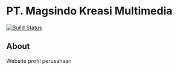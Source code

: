 # PT. Magsindo Kreasi Multimedia

[![Build Status](https://travis-ci.com/magsindo/website.svg?token=C7W2ymqqwvzhm5iBiFus&branch=master)](https://travis-ci.com/magsindo/website)

## About

Website profil perusahaan